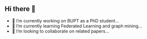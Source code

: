## Hi there 👋
- 🔭 I’m currently working on BUPT as a PhD student...
- 🌱 I’m currently learning Federated Learning and graph mining...
- 👯 I’m looking to collaborate on related papers...

<!--
**bobobe/bobobe** is a ✨ _special_ ✨ repository because its `README.md` (this file) appears on your GitHub profile.

Here are some ideas to get you started:

- 🔭 I’m currently working on BUPT as a PhD student...
- 🌱 I’m currently learning Federated Learning and graph mining...
- 👯 I’m looking to collaborate on related papers...
- 🤔 I’m looking for help with ...
- 💬 Ask me about ...
- 📫 How to reach me: ...
- 😄 Pronouns: ...
- ⚡ Fun fact: ...
-->
